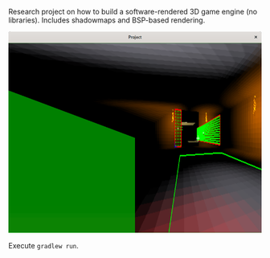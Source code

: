 Research project on how to build a software-rendered 3D game engine (no libraries).
Includes shadowmaps and BSP-based rendering.

![Alt text](screenshot.png?raw=true "3D Renderer")

Execute `gradlew run`.
